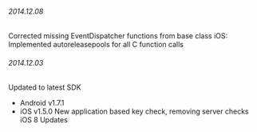 

###### 2014.12.08

Corrected missing EventDispatcher functions from base class
iOS: Implemented autoreleasepools for all C function calls


###### 2014.12.03

Updated to latest SDK
- Android v1.7.1
- iOS v1.5.0 
New application based key check, removing server checks
iOS 8 Updates
